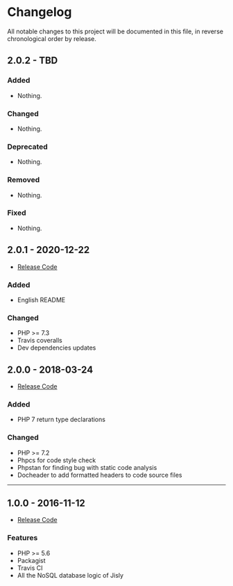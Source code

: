 Changelog
========

All notable changes to this project will be documented in this file, in reverse chronological order by release.

## 2.0.2 - TBD

### Added

- Nothing.

### Changed

- Nothing.

### Deprecated

- Nothing.

### Removed

- Nothing.

### Fixed

- Nothing.

## 2.0.1 - 2020-12-22

- [Release Code](https://github.com/r0mdau/jisly/tree/49fbb1d6a73480f740739aa6d14a161b571dab61)

### Added

- English README

### Changed

- PHP >= 7.3
- Travis coveralls
- Dev dependencies updates

## 2.0.0 - 2018-03-24

- [Release Code](https://github.com/r0mdau/jisly/tree/5558184d96306c54fe1ae3f5673880d588194dd3)

### Added

- PHP 7 return type declarations

### Changed

- PHP >= 7.2
- Phpcs for code style check
- Phpstan for finding bug with static code analysis
- Docheader to add formatted headers to code source files

-----

## 1.0.0 - 2016-11-12

- [Release Code](https://github.com/r0mdau/jisly/tree/c4079e785bb7d1b4db3a74925551f14645979fa9)

### Features

- PHP >= 5.6
- Packagist
- Travis CI
- All the NoSQL database logic of Jisly
